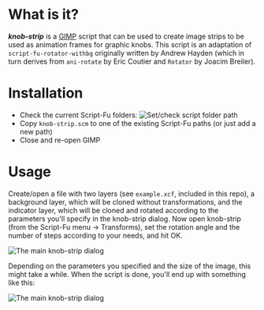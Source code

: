 # What is it?
***knob-strip*** is a [GIMP][576da29f] script that can be used to create image strips to be used as animation frames for graphic knobs. This script is an adaptation of `script-fu-rotator-withbg` originally written by Andrew Hayden (which in turn derives from `ani-rotate` by Eric Coutier and `Rotator` by Joacim Breiler).

# Installation
- Check the current Script-Fu folders:
![Set/check script folder path](https://raw.github.com/shaduzlabs/knob-strip/master/docs/configure.png)
- Copy `knob-strip.scm` to one of the existing Script-Fu paths (or just add a new path)
- Close and re-open GIMP

# Usage
Create/open a file with two layers (see `example.xcf`, included in this repo), a background layer, which will be cloned without transformations, and the indicator layer, which will be cloned and rotated according to the parameters you'll specify in the knob-strip dialog.
Now open knob-strip (from the Script-Fu menu -> Transforms), set the rotation angle and the number of steps according to your needs, and hit OK.

![The main knob-strip dialog](https://raw.github.com/shaduzlabs/knob-strip/master/docs/dialog.png)

Depending on the parameters you specified and the size of the image, this might take a while. When the script is done, you'll end up with something like this:

![The main knob-strip dialog](https://raw.github.com/shaduzlabs/knob-strip/master/docs/result.png)

[576da29f]: https://www.gimp.org/ "The GIMP"
